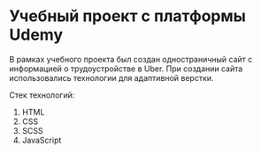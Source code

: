 # Учебный проект с платформы Udemy

В рамках учебного проекта был создан одностраничный сайт с информацией о трудоустройстве в Uber. При создании сайта использовались технологии для адаптивной верстки.

Стек технологий:
1. HTML
2. CSS
3. SCSS
4. JavaScript
